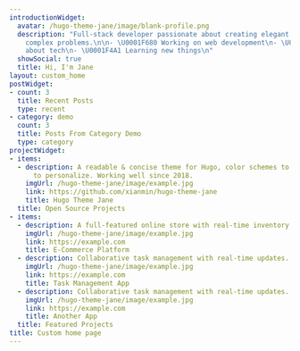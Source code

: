 ```yaml
---
introductionWidget:
  avatar: /hugo-theme-jane/image/blank-profile.png
  description: "Full-stack developer passionate about creating elegant solutions to
    complex problems.\n\n- \U0001F680 Working on web development\n- \U0001F4DD Writing
    about tech\n- \U0001F4A1 Learning new things\n"
  showSocial: true
  title: Hi, I'm Jane
layout: custom_home
postWidget:
- count: 3
  title: Recent Posts
  type: recent
- category: demo
  count: 3
  title: Posts From Category Demo
  type: category
projectWidget:
- items:
  - description: A readable & concise theme for Hugo, color schemes to choose, easy
      to personalize. Working well since 2018.
    imgUrl: /hugo-theme-jane/image/example.jpg
    link: https://github.com/xianmin/hugo-theme-jane
    title: Hugo Theme Jane
  title: Open Source Projects
- items:
  - description: A full-featured online store with real-time inventory management.
    imgUrl: /hugo-theme-jane/image/example.jpg
    link: https://example.com
    title: E-Commerce Platform
  - description: Collaborative task management with real-time updates.
    imgUrl: /hugo-theme-jane/image/example.jpg
    link: https://example.com
    title: Task Management App
  - description: Collaborative task management with real-time updates.
    imgUrl: /hugo-theme-jane/image/example.jpg
    link: https://example.com
    title: Another App
  title: Featured Projects
title: Custom home page
---
```


